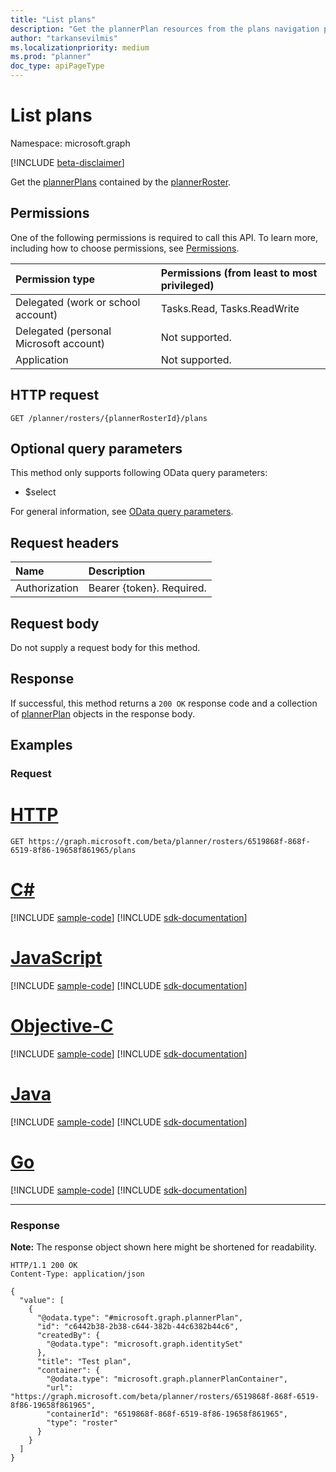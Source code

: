 ```yaml
---
title: "List plans"
description: "Get the plannerPlan resources from the plans navigation property."
author: "tarkansevilmis"
ms.localizationpriority: medium
ms.prod: "planner"
doc_type: apiPageType
---
```


# List plans
Namespace: microsoft.graph

[!INCLUDE [beta-disclaimer](../../includes/beta-disclaimer.md)]

Get the [plannerPlans](../resources/plannerplan.md) contained by the [plannerRoster](../resources/plannerRoster.md).

## Permissions
One of the following permissions is required to call this API. To learn more, including how to choose permissions, see [Permissions](/graph/permissions-reference).

|Permission type|Permissions (from least to most privileged)|
|:---|:---|
|Delegated (work or school account)|Tasks.Read, Tasks.ReadWrite|
|Delegated (personal Microsoft account)|Not supported.|
|Application|Not supported.|

## HTTP request

<!-- {
  "blockType": "ignored"
}
-->
``` http
GET /planner/rosters/{plannerRosterId}/plans
```

## Optional query parameters
This method only supports following OData query parameters:

- $select

For general information, see [OData query parameters](/graph/query-parameters).

## Request headers
|Name|Description|
|:---|:---|
|Authorization|Bearer {token}. Required.|

## Request body
Do not supply a request body for this method.

## Response

If successful, this method returns a `200 OK` response code and a collection of [plannerPlan](../resources/plannerplan.md) objects in the response body.

## Examples

### Request

# [HTTP](#tab/http)
<!-- {
  "blockType": "request",
  "name": "list_plannerplan_1"
}
-->
``` http
GET https://graph.microsoft.com/beta/planner/rosters/6519868f-868f-6519-8f86-19658f861965/plans
```
# [C#](#tab/csharp)
[!INCLUDE [sample-code](../includes/snippets/csharp/list-plannerplan-1-csharp-snippets.md)]
[!INCLUDE [sdk-documentation](../includes/snippets/snippets-sdk-documentation-link.md)]

# [JavaScript](#tab/javascript)
[!INCLUDE [sample-code](../includes/snippets/javascript/list-plannerplan-1-javascript-snippets.md)]
[!INCLUDE [sdk-documentation](../includes/snippets/snippets-sdk-documentation-link.md)]

# [Objective-C](#tab/objc)
[!INCLUDE [sample-code](../includes/snippets/objc/list-plannerplan-1-objc-snippets.md)]
[!INCLUDE [sdk-documentation](../includes/snippets/snippets-sdk-documentation-link.md)]

# [Java](#tab/java)
[!INCLUDE [sample-code](../includes/snippets/java/list-plannerplan-1-java-snippets.md)]
[!INCLUDE [sdk-documentation](../includes/snippets/snippets-sdk-documentation-link.md)]

# [Go](#tab/go)
[!INCLUDE [sample-code](../includes/snippets/go/list-plannerplan-1-go-snippets.md)]
[!INCLUDE [sdk-documentation](../includes/snippets/snippets-sdk-documentation-link.md)]

---



### Response
**Note:** The response object shown here might be shortened for readability.
<!-- {
  "blockType": "response",
  "truncated": true,
  "@odata.type": "Collection(microsoft.graph.plannerPlan)"
}
-->
``` http
HTTP/1.1 200 OK
Content-Type: application/json

{
  "value": [
    {
      "@odata.type": "#microsoft.graph.plannerPlan",
      "id": "c6442b38-2b38-c644-382b-44c6382b44c6",
      "createdBy": {
        "@odata.type": "microsoft.graph.identitySet"
      },
      "title": "Test plan",
      "container": {
        "@odata.type": "microsoft.graph.plannerPlanContainer",
        "url": "https://graph.microsoft.com/beta/planner/rosters/6519868f-868f-6519-8f86-19658f861965",
        "containerId": "6519868f-868f-6519-8f86-19658f861965",
        "type": "roster"
      }
    }
  ]
}
```

